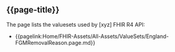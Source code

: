 ## {{page-title}}

The page lists the valuesets used by [xyz] FHIR R4 API:

- {{pagelink:Home/FHIR-Assets/All-Assets/ValueSets/England-FGMRemovalReason.page.md}}